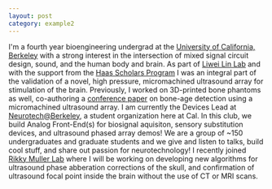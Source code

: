 ```yaml
---
layout: post
category: example2
---
```


  I'm a fourth year bioengineering undergrad at the <a href="https://en.wikipedia.org/wiki/University_of_California,_Berkeley"> University of California, Berkeley</a> with a strong interest in the intersection of mixed signal circuit design, sound, and the human body and brain.
  As part of <a href="https://linlab.me.berkeley.edu/">Liwei Lin Lab</a> and with the support from the <a href="https://research.berkeley.edu/hsp-scholars/sean-isomatsu/">Haas Scholars Program</a> I was an integral part of the validation of a novel, high pressure, micromachined ultrasound array for stimulation of the brain. Previously, I worked on 3D-printed bone phantoms as well, co-authoring a <a href="https://scholar.google.com/citations?view_op=view_citation&hl=en&user=KZ48Jh8AAAAJ&citation_for_view=KZ48Jh8AAAAJ:u5HHmVD_uO8C">conference paper</a> on bone-age detection using a micromachined ultrasound array.
  I am currently the Devices Lead at <a href="https://neurotech.studentorg.berkeley.edu/">Neurotech@Berkeley</a>, a student organization here at Cal. In this club, we build Analog Front-End(s) for biosignal aquisiton, sensory substitution devices, and ultrasound phased array demos! We are a group of ~150 undergraduates and graduate students and we give and listen to talks, build cool stuff, and share out passion for neurotechnology!
  I recently joined <a href="https://www.rikkymuller.com/">Rikky Muller Lab</a> where I will be working on developing new algorithms for ultrasound phase abberation corrections of the skull, and confirmation of ultrasound focal point inside the brain without the use of CT or MRI scans. 
